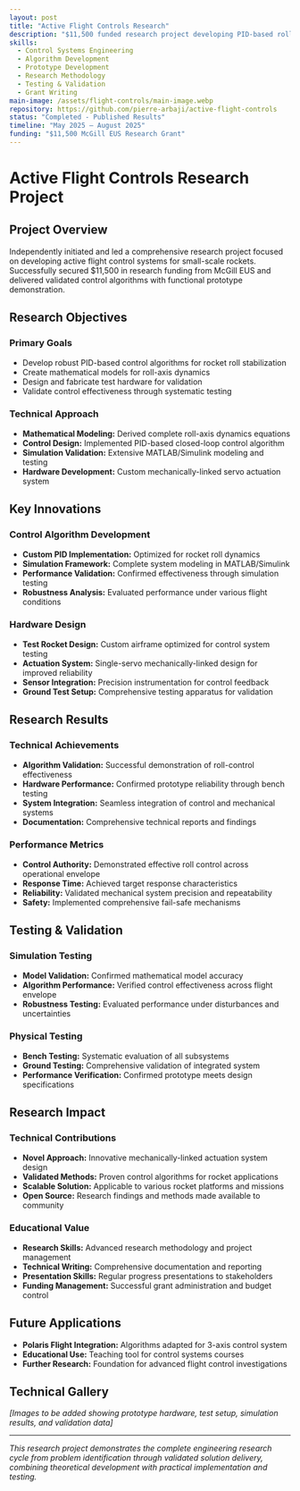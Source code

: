 ```yaml
---
layout: post
title: "Active Flight Controls Research"
description: "$11,500 funded research project developing PID-based roll-control algorithms for rocket applications"
skills:
  - Control Systems Engineering
  - Algorithm Development
  - Prototype Development
  - Research Methodology
  - Testing & Validation
  - Grant Writing
main-image: /assets/flight-controls/main-image.webp
repository: https://github.com/pierre-arbaji/active-flight-controls
status: "Completed - Published Results"
timeline: "May 2025 – August 2025"
funding: "$11,500 McGill EUS Research Grant"
---
```


# Active Flight Controls Research Project

## Project Overview

Independently initiated and led a comprehensive research project focused on developing active flight control systems for small-scale rockets. Successfully secured $11,500 in research funding from McGill EUS and delivered validated control algorithms with functional prototype demonstration.

## Research Objectives

### Primary Goals
- Develop robust PID-based control algorithms for rocket roll stabilization
- Create mathematical models for roll-axis dynamics
- Design and fabricate test hardware for validation
- Validate control effectiveness through systematic testing

### Technical Approach
- **Mathematical Modeling:** Derived complete roll-axis dynamics equations
- **Control Design:** Implemented PID-based closed-loop control algorithm
- **Simulation Validation:** Extensive MATLAB/Simulink modeling and testing
- **Hardware Development:** Custom mechanically-linked servo actuation system

## Key Innovations

### Control Algorithm Development
- **Custom PID Implementation:** Optimized for rocket roll dynamics
- **Simulation Framework:** Complete system modeling in MATLAB/Simulink
- **Performance Validation:** Confirmed effectiveness through simulation testing
- **Robustness Analysis:** Evaluated performance under various flight conditions

### Hardware Design
- **Test Rocket Design:** Custom airframe optimized for control system testing
- **Actuation System:** Single-servo mechanically-linked design for improved reliability
- **Sensor Integration:** Precision instrumentation for control feedback
- **Ground Test Setup:** Comprehensive testing apparatus for validation

## Research Results

### Technical Achievements
- **Algorithm Validation:** Successful demonstration of roll-control effectiveness
- **Hardware Performance:** Confirmed prototype reliability through bench testing
- **System Integration:** Seamless integration of control and mechanical systems
- **Documentation:** Comprehensive technical reports and findings

### Performance Metrics
- **Control Authority:** Demonstrated effective roll control across operational envelope
- **Response Time:** Achieved target response characteristics
- **Reliability:** Validated mechanical system precision and repeatability
- **Safety:** Implemented comprehensive fail-safe mechanisms

## Testing & Validation

### Simulation Testing
- **Model Validation:** Confirmed mathematical model accuracy
- **Algorithm Performance:** Verified control effectiveness across flight envelope
- **Robustness Testing:** Evaluated performance under disturbances and uncertainties

### Physical Testing
- **Bench Testing:** Systematic evaluation of all subsystems
- **Ground Testing:** Comprehensive validation of integrated system
- **Performance Verification:** Confirmed prototype meets design specifications

## Research Impact

### Technical Contributions
- **Novel Approach:** Innovative mechanically-linked actuation system design
- **Validated Methods:** Proven control algorithms for rocket applications
- **Scalable Solution:** Applicable to various rocket platforms and missions
- **Open Source:** Research findings and methods made available to community

### Educational Value
- **Research Skills:** Advanced research methodology and project management
- **Technical Writing:** Comprehensive documentation and reporting
- **Presentation Skills:** Regular progress presentations to stakeholders
- **Funding Management:** Successful grant administration and budget control

## Future Applications

- **Polaris Flight Integration:** Algorithms adapted for 3-axis control system
- **Educational Use:** Teaching tool for control systems courses
- **Further Research:** Foundation for advanced flight control investigations

## Technical Gallery

*[Images to be added showing prototype hardware, test setup, simulation results, and validation data]*

---

*This research project demonstrates the complete engineering research cycle from problem identification through validated solution delivery, combining theoretical development with practical implementation and testing.*
